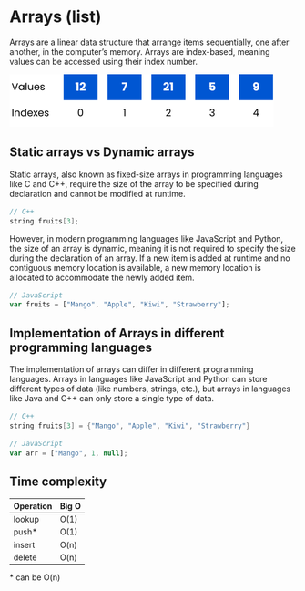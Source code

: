 # Arrays (list)

Arrays are a linear data structure that arrange items sequentially, one after another, in the computer’s memory. Arrays are index-based, meaning values can be accessed using their index number.

![Array](../../images/array.png)

## Static arrays vs Dynamic arrays

Static arrays, also known as fixed-size arrays in programming languages like C and C++, require the size of the array to be specified during declaration and cannot be modified at runtime.

```c
// C++
string fruits[3];
```

However, in modern programming languages like JavaScript and Python, the size of an array is dynamic, meaning it is not required to specify the size during the declaration of an array. If a new item is added at runtime and no contiguous memory location is available, a new memory location is allocated to accommodate the newly added item.

```js
// JavaScript
var fruits = ["Mango", "Apple", "Kiwi", "Strawberry"];
```

## Implementation of Arrays in different programming languages

The implementation of arrays can differ in different programming languages. Arrays in languages like JavaScript and Python can store different types of data (like numbers, strings, etc.), but arrays in languages like Java and C++ can only store a single type of data.

```c
// C++
string fruits[3] = {"Mango", "Apple", "Kiwi", "Strawberry"}
```

```javascript
// JavaScript
var arr = ["Mango", 1, null];
```

## Time complexity

| Operation | Big O |
| --------- | ----- |
| lookup    | O(1)  |
| push\*    | O(1)  |
| insert    | O(n)  |
| delete    | O(n)  |

\* can be O(n)
